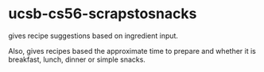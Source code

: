 # ucsb-cs56-scrapstosnacks

gives recipe suggestions based on ingredient input.

Also, gives recipes based the approximate time to prepare and whether it is breakfast, lunch, dinner or simple snacks.


